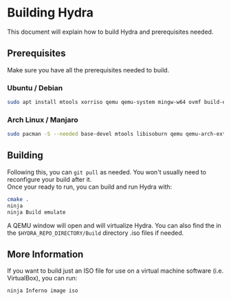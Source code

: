 # Building Hydra
This document will explain how to build Hydra and prerequisites needed.

## Prerequisites
Make sure you have all the prerequisites needed to build.
### Ubuntu / Debian
```bash
sudo apt install mtools xorriso qemu qemu-system mingw-w64 ovmf build-essential nasm bison flex libgmp3-dev libmpc-dev libmpfr-dev texinfo cmake ninja-build
```
### Arch Linux / Manjaro
```bash
sudo pacman -S --needed base-devel mtools libisoburn qemu qemu-arch-extra mingw-w64-gcc mingw-w64-binutils edk2-ovmf nasm gmp libmpc mpfr cmake ninja
```
## Building
Following this, you can `git pull` as needed. You won't usually need to reconfigure your build after it.
<br>
Once your ready to run, you can build and run Hydra with:
```bash
cmake .
ninja
ninja Build emulate
```
A QEMU window will open and will virtualize Hydra. You can also find the in the `$HYDRA_REPO_DIRECTORY/Build` directory .iso files if needed.
## More Information
If you want to build just an ISO file for use on a virtual machine software (i.e. VirtualBox), you can run:
```bash
ninja Inferno image iso
```
